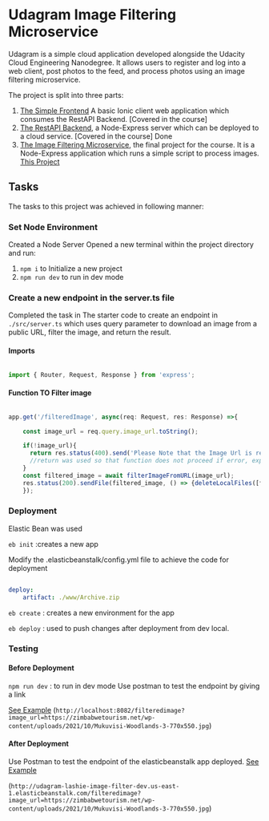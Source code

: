 # Udagram Image Filtering Microservice

Udagram is a simple cloud application developed alongside the Udacity Cloud Engineering Nanodegree. It allows users to register and log into a web client, post photos to the feed, and process photos using an image filtering microservice.

The project is split into three parts:
1. [The Simple Frontend](https://github.com/udacity/cloud-developer/tree/master/course-02/exercises/udacity-c2-frontend)
A basic Ionic client web application which consumes the RestAPI Backend. [Covered in the course]
2. [The RestAPI Backend](https://github.com/udacity/cloud-developer/tree/master/course-02/exercises/udacity-c2-restapi), a Node-Express server which can be deployed to a cloud service. [Covered in the course] Done 
3. [The Image Filtering Microservice](https://github.com/udacity/cloud-developer/tree/master/course-02/project/image-filter-starter-code), the final project for the course. It is a Node-Express application which runs a simple script to process images. [This Project](https://github.com/JeraldLashy/udagram-lashie-image-filter.git)

## Tasks
The tasks to this project was achieved in following manner:


### Set Node Environment

Created a Node Server
Opened a new terminal within the project directory and run:

1.  `npm i` to Initialize a new project
2.  `npm run dev` to run in dev mode

### Create a new endpoint in the server.ts file

Completed the task in The starter code to create an endpoint in `./src/server.ts` which uses query parameter to download an image from a public URL, filter the image, and return the result.

#### Imports

```typescript

import { Router, Request, Response } from 'express';

```

#### Function TO Filter image


```typescript

app.get('/filteredImage', async(req: Request, res: Response) =>{

    const image_url = req.query.image_url.toString();

    if(!image_url){
      return res.status(400).send('Please Note that the Image Url is reuired');
      //return was used so that function does not proceed if error, exposing a bug here.
    } 
    const filtered_image = await filterImageFromURL(image_url);
    res.status(200).sendFile(filtered_image, () => {deleteLocalFiles([filtered_image])});
    });

```

### Deployment

Elastic Bean was used

`eb init`   :creates a new app

Modify the .elasticbeanstalk/config.yml file to achieve the code for deployment

```yml

deploy:
    artifact: ./www/Archive.zip

```

`eb create` : creates a  new environment for the app

`eb deploy` : used to push changes after deployment from dev local.

### Testing

#### Before Deployment

`npm run dev`  : to run in dev mode
Use postman to test the endpoint by giving a link

[See Example](http://localhost:8082/filteredimage?image_url=https://zimbabwetourism.net/wp-content/uploads/2021/10/Mukuvisi-Woodlands-3-770x550.jpg)
(`http://localhost:8082/filteredimage?image_url=https://zimbabwetourism.net/wp-content/uploads/2021/10/Mukuvisi-Woodlands-3-770x550.jpg`)

#### After Deployment

Use Postman to test the endpoint of the elasticbeanstalk app deployed.
[See Example](http://udagram-lashie-image-filter-dev.us-east-1.elasticbeanstalk.com/filteredimage?image_url=https://zimbabwetourism.net/wp-content/uploads/2021/10/Mukuvisi-Woodlands-3-770x550.jpg)

(`http://udagram-lashie-image-filter-dev.us-east-1.elasticbeanstalk.com/filteredimage?image_url=https://zimbabwetourism.net/wp-content/uploads/2021/10/Mukuvisi-Woodlands-3-770x550.jpg`)

